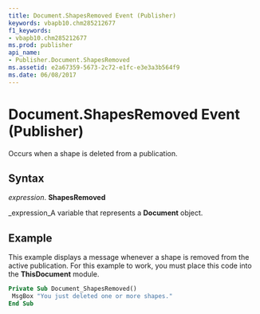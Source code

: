 ```yaml
---
title: Document.ShapesRemoved Event (Publisher)
keywords: vbapb10.chm285212677
f1_keywords:
- vbapb10.chm285212677
ms.prod: publisher
api_name:
- Publisher.Document.ShapesRemoved
ms.assetid: e2a67359-5673-2c72-e1fc-e3e3a3b564f9
ms.date: 06/08/2017
---
```



# Document.ShapesRemoved Event (Publisher)

Occurs when a shape is deleted from a publication.


## Syntax

 _expression_. **ShapesRemoved**

 _expression_A variable that represents a **Document** object.


## Example

This example displays a message whenever a shape is removed from the active publication. For this example to work, you must place this code into the **ThisDocument** module.


```vb
Private Sub Document_ShapesRemoved() 
 MsgBox "You just deleted one or more shapes." 
End Sub
```


